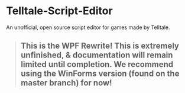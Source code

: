 # Telltale-Script-Editor
An unofficial, open source script editor for games made by Telltale.

> ## This is the WPF Rewrite! This is extremely unfinished, & documentation will remain limited until completion. We recommend using the WinForms version (found on the master branch) for now!
